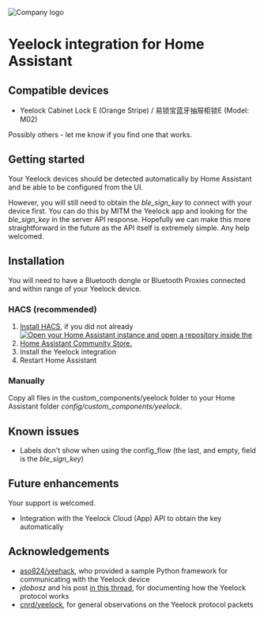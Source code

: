 ![Company logo](https://www.yeeloc.com/wp-content/themes/yisuobao/assets/image/banner.svg)

# Yeelock integration for Home Assistant
## Compatible devices

* Yeelock Cabinet Lock E (Orange Stripe) / 易锁宝蓝牙抽屉柜锁E (Model: M02)

Possibly others - let me know if you find one that works.

## Getting started
Your Yeelock devices should be detected automatically by Home Assistant and be able to be configured from the UI.

However, you will still need to obtain the *ble_sign_key* to connect with your device first. You can do this by MITM the Yeelock app and looking for the *ble_sign_key* in the server API response. Hopefully we can make this more straightforward in the future as the API itself is extremely simple. Any help welcomed.

## Installation
You will need to have a Bluetooth dongle or Bluetooth Proxies connected and within range of your Yeelock device.

### HACS (recommended)
1. [Install HACS](https://hacs.xyz/docs/setup/download), if you did not already
2. [![Open your Home Assistant instance and open a repository inside the Home Assistant Community Store.](https://my.home-assistant.io/badges/hacs_repository.svg)](https://my.home-assistant.io/redirect/hacs_repository/?owner=codyc1515&repository=ha-yeelock&category=integration)
3. Install the Yeelock integration
4. Restart Home Assistant

### Manually
Copy all files in the custom_components/yeelock folder to your Home Assistant folder *config/custom_components/yeelock*.

## Known issues

* Labels don't show when using the config_flow (the last, and empty, field is the *ble_sign_key*)

## Future enhancements
Your support is welcomed.

* Integration with the Yeelock Cloud (App) API to obtain the key automatically

## Acknowledgements
- [aso824/yeehack](https://github.com/aso824/yeehack), who provided a sample Python framework for communicating with the Yeelock device
- _jdobosz_ and his post [in this thread](https://community.home-assistant.io/t/xiaomi-mijia-yeelock-integration/92331/43), for documenting how the Yeelock protocol works
- [cnrd/yeelock](https://github.com/cnrd/yeelock), for general observations on the Yeelock protocol packets
